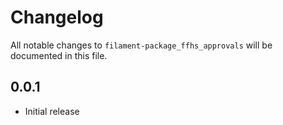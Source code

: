 # Changelog

All notable changes to `filament-package_ffhs_approvals` will be documented in this file.

## 0.0.1

- Initial release
